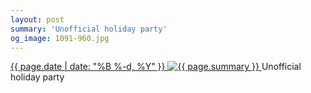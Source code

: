 ```yaml
---
layout: post
summary: 'Unofficial holiday party'
og_image: 1091-960.jpg
---
```


<p>
 <time>
  <a href="/1091">
   {{ page.date | date: "%B %-d, %Y" }}
  </a>
 </time>
 <a href="/1091">
  <img alt="{{ page.summary }}" sizes="(min-width: 700px) 50vw, calc(100vw - 2rem)" src="{{ site.assets_url }}/1091-480.jpg" srcset="{{ site.assets_url }}/1091-240.jpg 240w, {{ site.assets_url }}/1091-480.jpg 480w, {{ site.assets_url }}/1091-720.jpg 720w, {{ site.assets_url }}/1091-960.jpg 960w"/>
 </a>
 <span>
  Unofficial holiday party
 </span>
</p>

